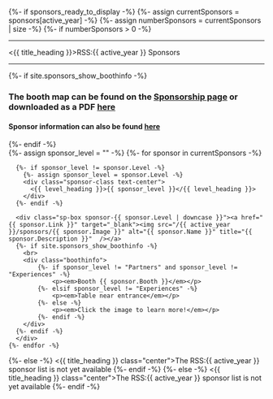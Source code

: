 {%- if sponsors_ready_to_display -%}
{%- assign currentSponsors = sponsors[active_year] -%}
{%- assign numberSponsors = currentSponsors | size -%}
{%- if numberSponsors > 0 -%}
  <div class="row">
    <div class="section-title text-center">
<hr class="thin">
        <{{ title_heading }}>RSS:{{ active_year }} Sponsors</{{ title_heading }}>
<hr class="thin">
    </div> 
  </div>
  {%- if site.sponsors_show_boothinfo -%}
  <div class="attention">
  <h3>The booth map can be found on the <a href="/sponsorship#booth-map" target="_blank"> Sponsorship page</a> or downloaded as a PDF <a href="/files/RSS{{ site.current_year }}-Booth-Map.pdf" target="_blank">here</a></h3>
  <h4>Sponsor information can also be found <a href="/sponsors" target="_blank"> here</a></h4>
  </div>
  {%- endif -%}
  <div class="row sponsors">
    {%- assign sponsor_level = "" -%}
    {%- for sponsor in currentSponsors -%}
    
      {%- if sponsor_level != sponsor.Level -%}
        {%- assign sponsor_level = sponsor.Level -%}
        <div class="sponsor-class text-center">
          <{{ level_heading }}>{{ sponsor_level }}</{{ level_heading }}>
        </div>
      {%- endif -%}      

      <div class="sp-box sponsor-{{ sponsor.Level | downcase }}"><a href="{{ sponsor.Link }}" target="_blank"><img src="/{{ active_year }}/sponsors/{{ sponsor.Image }}" alt="{{ sponsor.Name }}" title="{{ sponsor.Description }}"  /></a>
	  {%- if site.sponsors_show_boothinfo -%}
		<br>
		<div class="boothinfo">
			{%- if sponsor_level != "Partners" and sponsor_level != "Experiences" -%}
				<p><em>Booth {{ sponsor.Booth }}</em></p>
			{%- elsif sponsor_level != "Experiences" -%}
				<p><em>Table near entrance</em></p>
			{%- else -%}
				<p><em>Click the image to learn more!</em></p>
			{%- endif -%}
		</div>
	  {%- endif -%}
	  </div>
    {%- endfor -%}
  </div>
 {%- else -%}
<{{ title_heading }} class="center">The RSS:{{ active_year }} sponsor list is not yet available</{{ title_heading }}>
{%- endif -%}
{%- else -%}
<{{ title_heading }} class="center">The RSS:{{ active_year }} sponsor list is not yet available</{{ title_heading }}>
{%- endif -%}